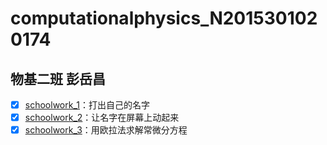 # computationalphysics_N2015301020174
## 物基二班 彭岳昌
- [x] [schoolwork_1](https://github.com/pycll/computationalphysics_N2015301020174/blob/master/schoolwork_1.py)：打出自己的名字
- [x] [schoolwork_2](https://github.com/pycll/computationalphysics_N2015301020174/blob/master/schoolwork_2.py)：让名字在屏幕上动起来
- [x] [schoolwork_3](https://github.com/pycll/computationalphysics_N2015301020174/tree/master/schoolwork_3)：用欧拉法求解常微分方程
